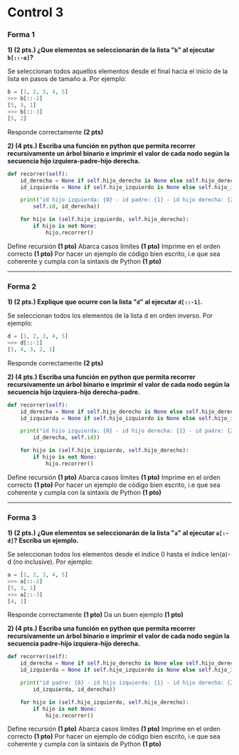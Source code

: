 ﻿# Control 3

### Forma 1

**1) (2 pts.) ¿Que elementos se seleccionarán de la lista "```b```" al ejecutar ```b[::-a]```?**

Se seleccionan todos aquellos elementos desde el final hacia el inicio de la lista en pasos de tamaño a. Por ejemplo:

```python
b = [1, 2, 3, 4, 5]
>>> b[::-2]
[5, 3, 1]
>>> b[::-3]
[5, 2]
```
Responde correctamente **(2 pts)**

**2) (4 pts.) Escriba una función en python que permita recorrer recursivamente un árbol binario e imprimir el valor de cada nodo según la secuencia hijo izquiera-padre-hijo derecha.**

```python
def recorrer(self):
    id_derecha = None if self.hijo_derecho is None else self.hijo_derecho.id
    id_izquierda = None if self.hijo_izquierdo is None else self.hijo_izquierdo.id

    print("id hijo izquierda: {0} - id padre: {1} - id hijo derecha: {2}".format(id_izquierda,
    	self.id, id_derecha))

    for hijo in (self.hijo_izquierdo, self.hijo_derecho):
        if hijo is not None:
            hijo.recorrer()
```
Define recursión **(1 pto)**
Abarca casos límites **(1 pto)**
Imprime en el orden correcto **(1 pto)**
Por hacer un ejemplo de código bien escrito, i.e que sea coherente y cumpla con la sintaxis de Python **(1 pto)**

----------

### Forma 2
**1) (2 pts.) Explique que ocurre con la lista "```d```" al ejecutar ```d[::-1]```.**

Se seleccionan todos los elementos de la lista d en orden inverso. Por ejemplo:

```python
d = [1, 2, 3, 4, 5]
>>> d[::-1]
[5, 4, 3, 2, 1]
```

Responde correctamente **(2 pts)**

**2) (4 pts.) Escriba una función en python que permita recorrer recursivamente un árbol binario e imprimir el valor de cada nodo según la secuencia hijo izquiera-hijo derecha-padre.**

```python
def recorrer(self):
    id_derecha = None if self.hijo_derecho is None else self.hijo_derecho.id
    id_izquierda = None if self.hijo_izquierdo is None else self.hijo_izquierdo.id

    print("id hijo izquierda: {0} - id hijo derecha: {1} - id padre: {2}".format(id_izquierda,
    	id_derecha, self.id))

    for hijo in (self.hijo_izquierdo, self.hijo_derecho):
        if hijo is not None:
            hijo.recorrer()
```
Define recursión **(1 pto)**
Abarca casos límites **(1 pto)**
Imprime en el orden correcto **(1 pto)**
Por hacer un ejemplo de código bien escrito, i.e que sea coherente y cumpla con la sintaxis de Python **(1 pto)**

----------

### Forma 3
**1) (2 pts.) ¿Que elementos se seleccionarán de la lista "```a```" al ejecutar ```a[:-d]```? Escriba un ejemplo.**

Se seleccionan todos los elementos desde el índice 0 hasta el índice len(a)-d (no inclusive). Por ejemplo:

```python
a = [1, 2, 3, 4, 5]
>>> a[::-2]
[5, 3, 1]
>>> a[::-3]
[4, 1]
```

Responde correctamente **(1 pto)**
Da un buen ejemplo **(1 pto)**

**2) (4 pts.) Escriba una función en python que permita recorrer recursivamente un árbol binario e imprimir el valor de cada nodo según la secuencia padre-hijo izquiera-hijo derecha.**

```python
def recorrer(self):
    id_derecha = None if self.hijo_derecho is None else self.hijo_derecho.id
    id_izquierda = None if self.hijo_izquierdo is None else self.hijo_izquierdo.id

    print("id padre: {0} - id hijo izquierda: {1} - id hijo derecha: {2}".format(self.id, 
    	id_izquierda, id_derecha))

    for hijo in (self.hijo_izquierdo, self.hijo_derecho):
        if hijo is not None:
            hijo.recorrer()
```

Define recursión **(1 pto)**
Abarca casos límites **(1 pto)**
Imprime en el orden correcto **(1 pto)**
Por hacer un ejemplo de código bien escrito, i.e que sea coherente y cumpla con la sintaxis de Python **(1 pto)**
